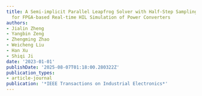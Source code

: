 ```yaml
---
title: A Semi-implicit Parallel Leapfrog Solver with Half-Step Sampling Technique
  for FPGA-based Real-time HIL Simulation of Power Converters
authors:
- Jialin Zheng
- Yangbin Zeng
- Zhengming Zhao
- Weicheng Liu
- Han Xu
- Shiqi Ji
date: '2023-01-01'
publishDate: '2025-08-07T01:18:00.280322Z'
publication_types:
- article-journal
publication: '*IEEE Transactions on Industrial Electronics*'
---
```

